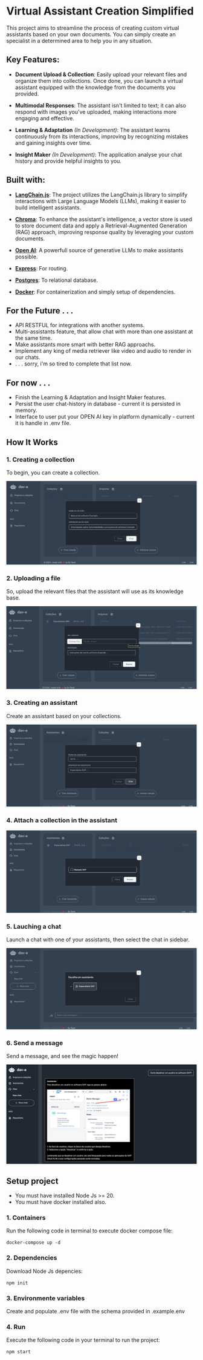 # Virtual Assistant Creation Simplified

This project aims to streamline the process of creating custom virtual assistants based on your own documents.
You can simply create an specialist in a determined area to help you in any situation.

## Key Features:

- **Document Upload & Collection**: Easily upload your relevant files and organize them into collections. Once done, you can launch a virtual assistant equipped with the knowledge from the documents you provided.

- **Multimodal Responses**: The assistant isn't limited to text; it can also respond with images you’ve uploaded, making interactions more engaging and effective.

- **Learning & Adaptation** *(In Development)*: The assistant learns continuously from its interactions, improving by recognizing mistakes and gaining insights over time.

- **Insight Maker** *(In Development)*: The application analyse your chat history and provide helpful insights to you.

## Built with:

- **[LangChain.js](https://js.langchain.com/v0.2/docs/introduction/)**: The project utilizes the LangChain.js library to simplify interactions with Large Language Models (LLMs), making it easier to build intelligent assistants.

- **[Chroma](https://www.trychroma.com/)**: To enhance the assistant's intelligence, a vector store is used to store document data and apply a Retrieval-Augmented Generation (RAG) approach, improving response quality by leveraging your custom documents.

- **[Open AI](https://openai.com/)**: A powerfull source of generative LLMs to make assistants possible.

- **[Express](https://expressjs.com/)**: For routing.

- **[Postgres](https://www.postgresql.org/)**: To relational database.

- **[Docker](https://www.docker.com/)**: For containerization and simply setup of dependencies.

## For the Future . . .
- API RESTFUL for integrations with another systems. 
- Multi-assistants feature, that allow chat with more than one assistant at the same time.
- Make assistants more smart with better RAG approachs.
- Implement any king of media retriever like video and audio to render in our chats.
- . . .  sorry, i'm so tired to complete that list now.

## For now . . .
- Finish the Learning & Adaptation and Insight Maker features.
- Persist the user chat-history in database - current it is persisted in memory.
- Interface to user put your OPEN AI key in platform dynamically - current it is handle in .env file.

## How It Works

### 1. Creating a collection
To begin, you can create a collection.

![Create a collection](./readme-images/create-a-collection.png)

### 2. Uploading a file
So, upload the relevant files that the assistant will use as its knowledge base.

![Upload a file](./readme-images/add-file.png)

### 3. Creating an assistant
Create an assistant based on your collections.

![Create an assistant](./readme-images/create-an-assistant.png)

### 4. Attach a collection in the assistant

![Attach a collection](./readme-images/attach-a-collection-to-assistant.png)

### 5. Lauching a chat
Launch a chat with one of your assistants, then select the chat in sidebar.

![Launch a chat](./readme-images/launch-chat.png)

### 6. Send a message
Send a message, and see the magic happen!

![Send a message](./readme-images/send-message.png)

## Setup project 
- You must have installed Node Js >= 20.
- You must have docker installed also.

### 1. Containers
Run the following code in terminal to execute docker compose file:
```
docker-compose up -d
```

### 2. Dependencies
Download Node Js depencies:
```
npm init
```

### 3. Environmente variables
Create and populate .env file with the schema provided in .example.env

### 4. Run
Execute the following code in your terminal to run the project:
```
npm start
```



